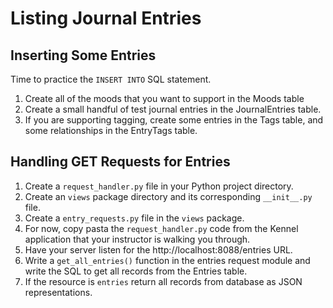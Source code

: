 # Listing Journal Entries

## Inserting Some Entries

Time to practice the `INSERT INTO` SQL statement.

1. Create all of the moods that you want to support in the Moods table
1. Create a small handful of test journal entries in the JournalEntries table.
1. If you are supporting tagging, create some entries in the Tags table, and some relationships in the EntryTags table.

## Handling GET Requests for Entries

1. Create a `request_handler.py` file in your Python project directory.
1. Create an `views` package directory and its corresponding `__init__.py` file.
1. Create a `entry_requests.py` file in the `views` package.
1. For now, copy pasta the `request_handler.py` code from the Kennel application that your instructor is walking you through.
1. Have your server listen for the http://localhost:8088/entries URL.
1. Write a `get_all_entries()` function in the entries request module and write the SQL to get all records from the Entries table.
1. If the resource is `entries` return all records from database as JSON representations.
